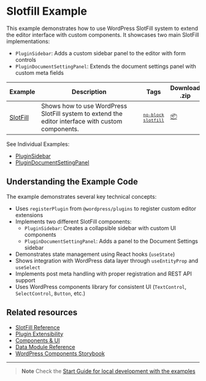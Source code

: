 # Slotfill Example

This example demonstrates how to use WordPress SlotFill system to extend the editor interface with custom components. It showcases two main SlotFill implementations:

-   `PluginSidebar`: Adds a custom sidebar panel to the editor with form controls
-   `PluginDocumentSettingPanel`: Extends the document settings panel with custom meta fields

<!-- Please, do not remove these @TABLE EXAMPLES BEGIN and @TABLE EXAMPLES END comments or modify the table inside. This table is automatically generated from the data at _data/examples.json and _data/tags.json -->
<!-- @TABLE EXAMPLES BEGIN -->

| Example                                                                                                | <span style="display: inline-block; width:250px">Description</span>                               | Tags                                                                                                                                                                                                                                              | Download .zip                                                                                                                                                                                                     | Live Demo                                                                                                                                                                                                                                                                                                                                   |
| ------------------------------------------------------------------------------------------------------ | ------------------------------------------------------------------------------------------------- | ------------------------------------------------------------------------------------------------------------------------------------------------------------------------------------------------------------------------------------------------- | ----------------------------------------------------------------------------------------------------------------------------------------------------------------------------------------------------------------- | ------------------------------------------------------------------------------------------------------------------------------------------------------------------------------------------------------------------------------------------------------------------------------------------------------------------------------------------- |
| [SlotFill](https://github.com/WordPress/block-development-examples/tree/trunk/plugins/slotfill-2fb190) | Shows how to use WordPress SlotFill system to extend the editor interface with custom components. | <small><code><a href="https://WordPress.github.io/block-development-examples/?tags=no-block">no-block</a></code></small> <small><code><a href="https://WordPress.github.io/block-development-examples/?tags=slotfill">slotfill</a></code></small> | [📦](https://github.com/WordPress/block-development-examples/releases/download/latest/slotfill-2fb190.zip 'Install the plugin on any WordPress site using this zip and activate it to see the example in action') | [![](https://raw.githubusercontent.com/WordPress/block-development-examples/trunk/_assets/icon-wp.svg)](https://playground.wordpress.net/?blueprint-url=https://raw.githubusercontent.com/WordPress/block-development-examples/trunk/plugins/slotfill-2fb190/_playground/blueprint.json 'Click here to access a live demo of this example') |

<!-- @TABLE EXAMPLES END -->

See Individual Examples:

-   [PluginSidebar](https://playground.wordpress.net/?blueprint-url=https://raw.githubusercontent.com/WordPress/block-development-examples/trunk/plugins/slotfill-2fb190/_playground/blueprint-slot1.json)
-   [PluginDocumentSettingPanel](https://playground.wordpress.net/?blueprint-url=https://raw.githubusercontent.com/WordPress/block-development-examples/trunk/plugins/slotfill-2fb190/_playground/blueprint-slot2.json)

## Understanding the Example Code

The example demonstrates several key technical concepts:

-   Uses `registerPlugin` from `@wordpress/plugins` to register custom editor extensions
-   Implements two different SlotFill components:
    -   `PluginSidebar`: Creates a collapsible sidebar with custom UI components
    -   `PluginDocumentSettingPanel`: Adds a panel to the Document Settings sidebar
-   Demonstrates state management using React hooks (`useState`)
-   Shows integration with WordPress data layer through `useEntityProp` and `useSelect`
-   Implements post meta handling with proper registration and REST API support
-   Uses WordPress components library for consistent UI (`TextControl`, `SelectControl`, `Button`, etc.)

## Related resources

-   [SlotFill Reference](https://developer.wordpress.org/block-editor/reference-guides/slotfills/)
-   [Plugin Extensibility](https://developer.wordpress.org/block-editor/how-to-guides/plugin-sidebar-0/)
-   [Components & UI](https://developer.wordpress.org/block-editor/reference-guides/components/)
-   [Data Module Reference](https://developer.wordpress.org/block-editor/reference-guides/data/)
-   [WordPress Components Storybook](https://wordpress.github.io/gutenberg/?path=/docs/docs-introduction--page)

---

> **Note**
> Check the [Start Guide for local development with the examples](https://github.com/WordPress/block-development-examples/wiki/Examples#start-guide-for-local-development-with-the-examples)
